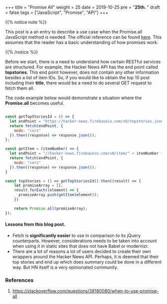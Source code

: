 +++
title = "Promise All"
weight = 25
date = 2019-10-25
pre = "<b>25th. </b>"
draft = false
tags = ["JavaScript", "Promise", "API"]
+++

{{% notice note %}}

This post is a an entry to describe a use case when the Promise.all JavaScript method is needed. The official reference can be found [here](https://developer.mozilla.org/en-US/docs/Web/JavaScript/Reference/Global_Objects/Promise/all). This assumes that the reader has a basic understanding of how promises work.


{{% /notice %}}

Before we start, there is a need to understand how certain RESTful services are structured. For example, the Hacker News API has the end point called **topstories**. This end point however, does not contain any other information besides a list of item IDs. So, if you would like to obtain the top 10 post including their **title**, there would be a need to do several GET request to fetch them all.

The code example below would demonstrate a situation where the **Promise.all** becomes useful.

```js

const getTopStoriesId = () => {
  let endPoint = "https://hacker-news.firebaseio.com/v0/topstories.json";
  return fetch(endPoint, {
    mode: "cors"
  }).then((response) => response.json());
};

const getItem = (itemNumber) => {
  let endPoint = "//hacker-news.firebaseio.com/v0/item/" + itemNumber + ".json";
  return fetch(endPoint, {
    mode: "cors"
  }).then((response) => response.json());
}

const topStories = () => getTopStoriesId().then((result) => {
    let promiseArray = [];
    result.forEach((element) => {
      promiseArray.push(getItem(element));
    })

    return Promise.all(promiseArray);
});
```
#### Lessons from this blog post.

- Fetch is **significantly easier** to use in comparison to its jQuery counterparts. However, considerations needs to be taken into account when using it in static sites that does not have Babel or modernizr.
- There are a lot of reasons a lot of users decided to create their own wrappers around the Hacker News API. Perhaps, it is deemed that their top stories and end up which does summary could be done in a different way. But HN itself is a very opinionated community.


### References

1. https://stackoverflow.com/questions/38180080/when-to-use-promise-all
